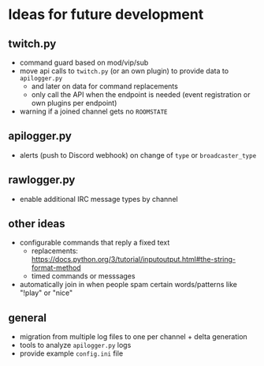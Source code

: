 # Ideas for future development

## twitch.py
- command guard based on mod/vip/sub
- move api calls to `twitch.py` (or an own plugin) to provide data to `apilogger.py`
  - and later on data for command replacements
  - only call the API when the endpoint is needed (event registration or own plugins per endpoint)
- warning if a joined channel gets no `ROOMSTATE`

## apilogger.py
- alerts (push to Discord webhook) on change of `type` or `broadcaster_type`

## rawlogger.py
- enable additional IRC message types by channel

## other ideas
- configurable commands that reply a fixed text
  - replacements: https://docs.python.org/3/tutorial/inputoutput.html#the-string-format-method
  - timed commands or messsages
- automatically join in when people spam certain words/patterns like "!play" or "nice"

## general
- migration from multiple log files to one per channel + delta generation
- tools to analyze `apilogger.py` logs
- provide example `config.ini` file
